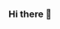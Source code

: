 ### Hi there 👋

<!--
**Anjali-1509/Anjali-1509** is a ✨ _special_ ✨ repository because its `README.md` (this file) appears on your GitHub profile.
# Anjali-1509

👋 Hello! I'm Anjali, a passionate developer with a keen interest in building impactful projects.

## Projects

- 🔭 Currently working on: House-Marketplace-App
- 🌱 Learning: Python
- 💬 Ask me about: Anything related to web development and programming
- 📫 How to reach me: [Email](mailto:your-email@example.com) | [LinkedIn](https://www.linkedin.com/in/your-linkedin-profile/)
- ⚡ Fun fact: I love exploring new technologies and experimenting with different programming languages.

Feel free to check out my repositories and projects to get a glimpse of my work. Don't hesitate to reach out if you have any questions or would like to collaborate on an exciting project!
